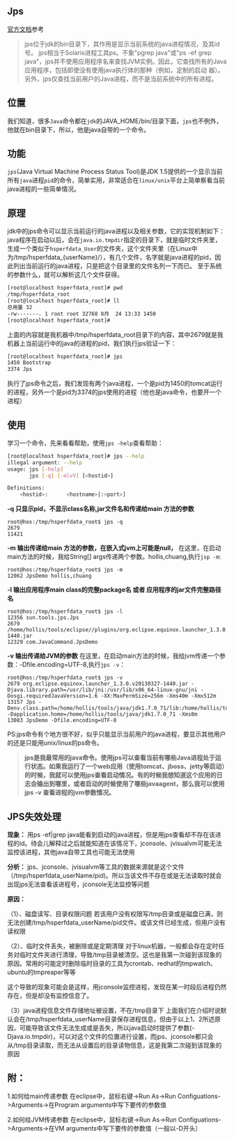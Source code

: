 ## Jps

[官方文档](https://docs.oracle.com/javase/8/docs/technotes/tools/unix/jps.html)参考

> jps位于jdk的bin目录下，其作用是显示当前系统的java进程情况，及其id号。 jps相当于Solaris进程工具ps。不象"pgrep java"或"ps -ef grep java"，jps并不使用应用程序名来查找JVM实例。因此，它查找所有的Java应用程序，包括即使没有使用java执行体的那种（例如，定制的启动 器）。另外，jps仅查找当前用户的Java进程，而不是当前系统中的所有进程。 



## 位置

我们知道，很多`Java`命令都在`jdk`的JAVA_HOME/bin/目录下面，`jps`也不例外，他就在bin目录下，所以，他是java自带的一个命令。 

## 功能

`jps`(Java Virtual Machine Process Status Tool)是JDK 1.5提供的一个显示当前所有`java`进程`pid`的命令，简单实用，非常适合在`linux/unix`平台上简单察看当前java进程的一些简单情况。 

## 原理

jdk中的jps命令可以显示当前运行的java进程以及相关参数，它的实现机制如下： java程序在启动以后，会在`java.io.tmpdir`指定的目录下，就是临时文件夹里，生成一个类似于`hsperfdata_User`的文件夹，这个文件夹里（在Linux中为/tmp/hsperfdata_{userName}/），有几个文件，名字就是java进程的pid，因此列出当前运行的java进程，只是把这个目录里的文件名列一下而已。 至于系统的参数什么，就可以解析这几个文件获得。 

~~~sh
[root@localhost hsperfdata_root]# pwd
/tmp/hsperfdata_root
[root@localhost hsperfdata_root]# ll
总用量 32
-rw-------. 1 root root 32768 8月  24 13:33 1450
[root@localhost hsperfdata_root]# 
~~~

上面的内容就是我机器中/tmp/hsperfdata_root目录下的内容，其中2679就是我机器上当前运行中的java的进程的pid，我们执行jps验证一下：

~~~sh
[root@localhost hsperfdata_root]# jps
1450 Bootstrap
3374 Jps
~~~

 执行了jps命令之后，我们发现有两个java进程，一个是pid为1450的tomcat运行的进程，另外一个是pid为3374的jps使用的进程（他也是java命令，也要开一个进程） 

## 使用

学习一个命令，先来看看帮助，使用`jps -help`查看帮助： 

~~~sh
[root@localhost hsperfdata_root]# jps --help
illegal argument: --help
usage: jps [-help]
       jps [-q] [-mlvV] [<hostid>]

Definitions:
    <hostid>:      <hostname>[:<port>]
~~~

**-q 只显示pid，不显示class名称,jar文件名和传递给main 方法的参数**

```
root@hos:/tmp/hsperfdata_root$ jps -q
2679
11421
```

**-m 输出传递给main 方法的参数，在嵌入式jvm上可能是null，** 在这里，在启动main方法的时候，我给String[] args传递两个参数。hollis,chuang,执行`jsp -m`:

```
root@hos:/tmp/hsperfdata_root$ jps -m
12062 JpsDemo hollis,chuang
```

**-l 输出应用程序main class的完整package名 或者 应用程序的jar文件完整路径名**

```
root@hos:/tmp/hsperfdata_root$ jps -l
12356 sun.tools.jps.Jps
2679 /home/hollis/tools/eclipse//plugins/org.eclipse.equinox.launcher_1.3.0.v20130327-1440.jar
12329 com.JavaCommand.JpsDemo
```

**-v 输出传递给JVM的参数** 在这里，在启动main方法的时候，我给jvm传递一个参数：-Dfile.encoding=UTF-8,执行`jps -v`：

```
root@hos:/tmp/hsperfdata_root$ jps -v
2679 org.eclipse.equinox.launcher_1.3.0.v20130327-1440.jar -Djava.library.path=/usr/lib/jni:/usr/lib/x86_64-linux-gnu/jni -Dosgi.requiredJavaVersion=1.6 -XX:MaxPermSize=256m -Xms40m -Xmx512m
13157 Jps -Denv.class.path=/home/hollis/tools/java/jdk1.7.0_71/lib:/home/hollis/tools/java/jdk1.7.0_71/jre/lib: -Dapplication.home=/home/hollis/tools/java/jdk1.7.0_71 -Xms8m
13083 JpsDemo -Dfile.encoding=UTF-8
```

PS:jps命令有个地方很不好，似乎只能显示当前用户的java进程，要显示其他用户的还是只能用unix/linux的ps命令。

> **jps是我最常用的java命令。使用jps可以查看当前有哪些Java进程处于运行状态。如果我运行了一个web应用（使用tomcat、jboss、jetty等启动）的时候，我就可以使用jps查看启动情况。有的时候我想知道这个应用的日志会输出到哪里，或者启动的时候使用了哪些javaagent，那么我可以使用jps -v 查看进程的jvm参数情况。**

## JPS失效处理

**现象：** 用ps -ef|grep java能看到启动的java进程，但是用jps查看却不存在该进程的id。待会儿解释过之后就能知道在该情况下，jconsole、jvisualvm可能无法监控该进程，其他java自带工具也可能无法使用

**分析：** jps、jconsole、jvisualvm等工具的数据来源就是这个文件（/tmp/hsperfdata_userName/pid)。所以当该文件不存在或是无法读取时就会出现jps无法查看该进程号，jconsole无法监控等问题

**原因：**

（1）、磁盘读写、目录权限问题 若该用户没有权限写/tmp目录或是磁盘已满，则无法创建/tmp/hsperfdata_userName/pid文件。或该文件已经生成，但用户没有读权限

（2）、临时文件丢失，被删除或是定期清理 对于linux机器，一般都会存在定时任务对临时文件夹进行清理，导致/tmp目录被清空。这也是我第一次碰到该现象的原因。常用的可能定时删除临时目录的工具为crontab、redhat的tmpwatch、ubuntu的tmpreaper等等

这个导致的现象可能会是这样，用jconsole监控进程，发现在某一时段后进程仍然存在，但是却没有监控信息了。

（3）java进程信息文件存储地址被设置，不在/tmp目录下 上面我们在介绍时说默认会在/tmp/hsperfdata_userName目录保存进程信息，但由于以上1、2所述原因，可能导致该文件无法生成或是丢失，所以java启动时提供了参数(-Djava.io.tmpdir)，可以对这个文件的位置进行设置，而jps、jconsole都只会从/tmp目录读取，而无法从设置后的目录读物信息，这是我第二次碰到该现象的原因

## 附：

1.如何给main传递参数 在eclipse中，鼠标右键->Run As->Run Configuations->Arguments->在Program arguments中写下要传的参数值

2.如何给JVM传递参数 在eclipse中，鼠标右键->Run As->Run Configuations->Arguments->在VM arguments中写下要传的参数值（一般以-D开头）